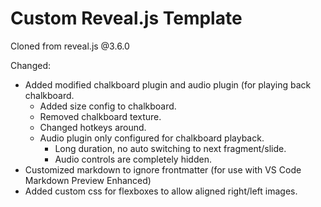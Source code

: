 # Custom Reveal.js Template

Cloned from reveal.js @3.6.0

Changed:
   - Added modified chalkboard plugin and audio plugin (for playing back chalkboard.
      - Added size config to chalkboard.
      - Removed chalkboard texture.
      - Changed hotkeys around.
      - Audio plugin only configured for chalkboard playback.
         - Long duration, no auto switching to next fragment/slide.
         - Audio controls are completely hidden.
   - Customized markdown to ignore frontmatter (for use with VS Code Markdown Preview Enhanced)
   - Added custom css for flexboxes to allow aligned right/left images.